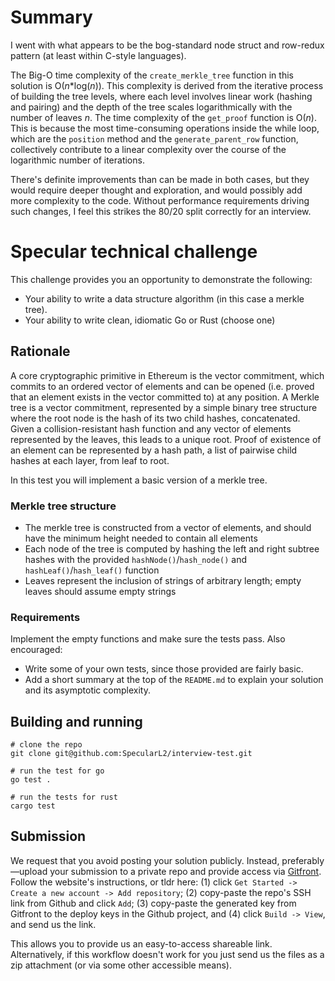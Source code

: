 # Summary
I went with what appears to be the bog-standard node struct and row-redux pattern (at least within C-style languages).

The Big-O time complexity of the `create_merkle_tree` function in this solution is O(_n_*log(_n_)). This complexity is derived from the iterative process of building the tree levels, where each level involves linear work (hashing and pairing) and the depth of the tree scales logarithmically with the number of leaves _n_.
The time complexity of the `get_proof` function is O(_n_). This is because the most time-consuming operations inside the while loop, which are the `position` method and the `generate_parent_row` function, collectively contribute to a linear complexity over the course of the logarithmic number of iterations.

There's definite improvements than can be made in both cases, but they would require deeper thought and exploration, and would possibly add more complexity to the code.  Without performance requirements driving such changes, I feel this strikes the 80/20 split correctly for an interview.

# Specular technical challenge

This challenge provides you an opportunity to demonstrate the following:
- Your ability to write a data structure algorithm (in this case a merkle tree).
- Your ability to write clean, idiomatic Go or Rust (choose one)

## Rationale
A core cryptographic primitive in Ethereum is the vector commitment, which commits to an ordered vector of elements and can be opened (i.e. proved that an element exists in the vector committed to) at any position. A Merkle tree is a vector commitment, represented by a simple binary tree structure where the root node is the hash of its two child hashes, concatenated. Given a collision-resistant hash function and any vector of elements represented by the leaves, this leads to a unique root. Proof of existence of an element can be represented by a hash path, a list of pairwise child hashes at each layer, from leaf to root.

In this test you will implement a basic version of a merkle tree.

### Merkle tree structure
- The merkle tree is constructed from a vector of elements, and should have the minimum height needed to contain all elements
- Each node of the tree is computed by hashing the left and right subtree hashes with the provided `hashNode()`/`hash_node()` and `hashLeaf()`/`hash_leaf()` function 
- Leaves represent the inclusion of strings of arbitrary length; empty leaves should assume empty strings

### Requirements
Implement the empty functions and make sure the tests pass. Also encouraged:
- Write some of your own tests, since those provided are fairly basic.
- Add a short summary at the top of the `README.md` to explain your solution and its asymptotic complexity.

## Building and running
```
# clone the repo
git clone git@github.com:SpecularL2/interview-test.git

# run the test for go
go test .

# run the tests for rust
cargo test
```

## Submission

We request that you avoid posting your solution publicly. Instead, preferably—upload your submission to a private repo and provide access via [Gitfront](https://gitfront.io/). Follow the website's instructions, or tldr here: (1) click `Get Started -> Create a new account -> Add repository`; (2) copy-paste the repo's SSH link from Github and click `Add`; (3) copy-paste the generated key from Gitfront to the deploy keys in the Github project, and (4) click `Build -> View`, and send us the link. 

This allows you to provide us an easy-to-access shareable link. Alternatively, if this workflow doesn't work for you just send us the files as a zip attachment (or via some other accessible means).

